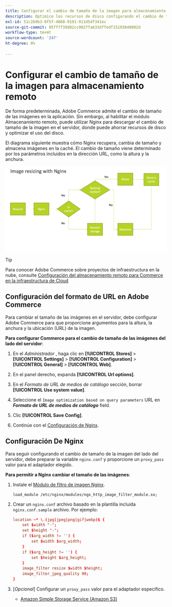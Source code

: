 ```yaml
---
title: Configurar el cambio de tamaño de la imagen para almacenamiento remoto
description: Optimice los recursos de disco configurando el cambio de tamaño de las imágenes del lado del servidor.
exl-id: 51c2b9b3-0f5f-4868-9191-911d5df341ec
source-git-commit: 95ffff39d82cc9027fa633dffedf15193040802d
workflow-type: tm+mt
source-wordcount: '247'
ht-degree: 0%

---
```


# Configurar el cambio de tamaño de la imagen para almacenamiento remoto

De forma predeterminada, Adobe Commerce admite el cambio de tamaño de las imágenes en la aplicación. Sin embargo, al habilitar el módulo Almacenamiento remoto, puede utilizar Nginx para descargar el cambio de tamaño de la imagen en el servidor, donde puede ahorrar recursos de disco y optimizar el uso del disco.

El diagrama siguiente muestra cómo Nginx recupera, cambia de tamaño y almacena imágenes en la caché. El cambio de tamaño viene determinado por los parámetros incluidos en la dirección URL, como la altura y la anchura.

![redimensionar imagen](../../assets/configuration/remote-storage-nginx-image-resize.png)

>[!TIP]
>
>Para conocer Adobe Commerce sobre proyectos de infraestructura en la nube, consulte [Configuración del almacenamiento remoto para Commerce en la infraestructura de Cloud](cloud-support.md)

## Configuración del formato de URL en Adobe Commerce

Para cambiar el tamaño de las imágenes en el servidor, debe configurar Adobe Commerce para que proporcione argumentos para la altura, la anchura y la ubicación (URL) de la imagen.

**Para configurar Commerce para el cambio de tamaño de las imágenes del lado del servidor**:

1. En el _Administrador_ , haga clic en **[!UICONTROL Stores]** > **[!UICONTROL Settings]** > **[!UICONTROL Configuration]** > **[!UICONTROL General]** > **[!UICONTROL Web]**.

1. En el panel derecho, expanda **[!UICONTROL Url options]**.

1. En el _Formato de URL de medios de catálogo_ sección, borrar **[!UICONTROL Use system value]**.

1. Seleccione el `Image optimization based on query parameters` URL en **_Formato de URL de medios de catálogo_** field.

1. Clic **[!UICONTROL Save Config]**.

1. Continúe con el [Configuración de Nginx](#configure-nginx).

## Configuración De Nginx

Para seguir configurando el cambio de tamaño de la imagen del lado del servidor, debe preparar la variable `nginx.conf` y proporcione un `proxy_pass` valor para el adaptador elegido.

**Para permitir a Nginx cambiar el tamaño de las imágenes**:

1. Instale el [Módulo de filtro de imagen Nginx][nginx-module].

   ```shell
   load_module /etc/nginx/modules/ngx_http_image_filter_module.so;
   ```

1. Crear un `nginx.conf` archivo basado en la plantilla incluida `nginx.conf.sample` archivo. Por ejemplo:

   ```conf
   location ~* \.(jpg|jpeg|png|gif|webp)$ {
       set $width "-";
       set $height "-";
       if ($arg_width != '') {
           set $width $arg_width;
       }
       if ($arg_height != '') {
           set $height $arg_height;
       }
       image_filter resize $width $height;
       image_filter_jpeg_quality 90;
   }
   ```

1. [_Opcional_] Configurar un `proxy_pass` valor para el adaptador específico.

   - [Amazon Simple Storage Service (Amazon S3)](remote-storage-aws-s3.md)

<!-- link definitions -->

[nginx-module]: https://nginx.org/en/docs/http/ngx_http_image_filter_module.html
